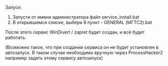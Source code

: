 Запуск:

1. Запусти от имени администратора файл service_install.bat
2. В открывшемся списке, выбери 8 пункт - GENERAL (МГТС2).bat

После этого сервис WinDivert / zapret будет создан, и всё будет работать.

(Возможно такое, что при создании сервиса он не будет установлен в автозапуск. В таком случае необходимо вручную через ProcessHacker2 например задать этому сервису автозапуск)
